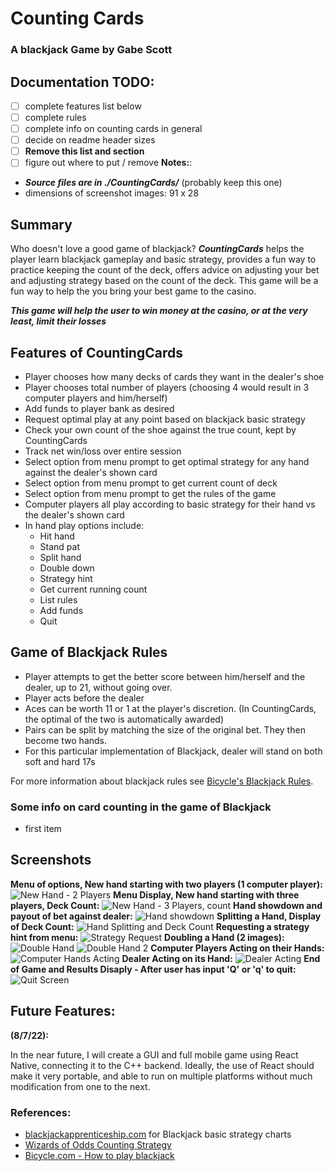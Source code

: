 # Counting Cards 

### A blackjack Game by Gabe Scott

## Documentation TODO:
- [ ] complete features list below
- [ ] complete rules
- [ ] complete info on counting cards in general
- [ ] decide on readme header sizes
- [ ] **Remove this list and section**
- [ ] figure out where to put / remove **Notes:**:

- ***Source files are in ./CountingCards/***   (probably keep this one)
- dimensions of screenshot images: 91 x 28

## Summary

Who doesn't love a good game of blackjack? ***CountingCards*** helps the player learn blackjack gameplay and basic strategy, provides a fun way to practice keeping the count of the deck, offers advice on adjusting your bet and adjusting strategy based on the count of the deck. This game will be a fun way to help the you bring your best game to the casino. 

***This game will help the user to win money at the casino, or at the very least, limit their losses***

## Features of CountingCards

- Player chooses how many decks of cards they want in the dealer's shoe
- Player chooses total number of players (choosing 4 would result in 3 computer players and him/herself)
- Add funds to player bank as desired
- Request optimal play at any point based on blackjack basic strategy
- Check your own count of the shoe against the true count, kept by CountingCards
- Track net win/loss over entire session
- Select option from menu prompt to get optimal strategy for any hand against the dealer's shown card
- Select option from menu prompt to get current count of deck
- Select option from menu prompt to get the rules of the game
- Computer players all play according to basic strategy for their hand vs the dealer's shown card
- In hand play options include:
    - Hit hand
    - Stand pat
    - Split hand
    - Double down
    - Strategy hint
    - Get current running count
    - List rules
    - Add funds
    - Quit      


## Game of Blackjack Rules

- Player attempts to get the better score between him/herself and the dealer, up to 21, without going over. 
- Player acts before the dealer
- Aces can be worth 11 or 1 at the player's discretion. (In CountingCards, the optimal of the two is automatically awarded)
- Pairs can be split by matching the size of the original bet. They then become two hands.
- For this particular implementation of Blackjack, dealer will stand on both soft and hard 17s

For more information about blackjack rules see [Bicycle's Blackjack Rules](https://bicyclecards.com/how-to-play/blackjack/).

### Some info on card counting in the game of Blackjack

- first item

## Screenshots

**Menu of options, New hand starting with two players (1 computer player):**
![New Hand - 2 Players](/screenshots/8_7_22/newhand_2players.png "New Hand with 2 Players")
**Menu Display, New hand starting with three players, Deck Count:**
![New Hand - 3 Players, count](/screenshots/8_7_22/count_menu_multihands.png "New Hand with 3 Players")
**Hand showdown and payout of bet against dealer:**
![Hand showdown](/screenshots/8_7_22/showdown.png "Showdown Against Dealer")
**Splitting a Hand, Display of Deck Count:**
![Hand Splitting and Deck Count](/screenshots/8_7_22/split_count.png "Splitting a Hand and Deck Count")
**Requesting a strategy hint from menu:**
![Strategy Request](/screenshots/8_7_22/strats_menu.png "Requesting Strategy Hint")
**Doubling a Hand (2 images):**
![Double Hand](/screenshots/8_7_22/double2.png "Doubling Hand")
![Double Hand 2](/screenshots/8_7_22/double.png "Doubling Hand 2")
**Computer Players Acting on their Hands:**
![Computer Hands Acting](/screenshots/8_7_22/multi_player_action.png "Computer Action")
**Dealer Acting on its Hand:**
![Dealer Acting](/screenshots/8_7_22/pat_dealeraction.png "Dealer Action")
**End of Game and Results Disaply - After user has input 'Q' or 'q' to quit:**
![Quit Screen](/screenshots/8_7_22/quitscreen.png "End of Game")

## Future Features:

**(8/7/22):** 

In the near future, I will create a GUI and full mobile game using React Native, connecting it to the C++ backend. Ideally, the use of React should make it very portable, and able to run on multiple platforms without much modification from one to the next.


### References:

- [blackjackapprenticeship.com](https://www.blackjackapprenticeship.com/blackjack-strategy-charts/) for Blackjack basic strategy charts
- [Wizards of Odds Counting Strategy](https://wizardofodds.com/games/blackjack/card-counting/high-low/)
- [Bicycle.com - How to play blackjack](https://bicyclecards.com/how-to-play/blackjack/)
